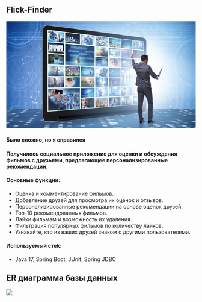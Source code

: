## Flick-Finder  

![](https://github.com/mynameisSergey/Flick-Finder/blob/main/img/%D0%BA%D0%B8%D0%BD%D0%BE.jpg)


#### Было сложно, но я справился

#### Получилось социальное приложение для оценки и обсуждения фильмов с друзьями, предлагающее персонализированные рекомендации.

#### Основные функции:
* Оценка и комментирование фильмов.
* Добавление друзей для просмотра их оценок и отзывов.
* Персонализированные рекомендации на основе оценок друзей.
* Топ-10 рекомендованных фильмов.
* Лайки фильмам и возможность их удаления.
* Фильтрация популярных фильмов по количеству лайков.
* Узнавайте, кто из ваших друзей знаком с другими пользователями.

#### Используемый стеk:  

* Java 17, Spring Boot, JUnit, Spring JDBC


## **ER диаграмма базы данных**  

![](https://github.com/mynameisSergey/java-filmorate/blob/add-database/img/Schema.png)


























